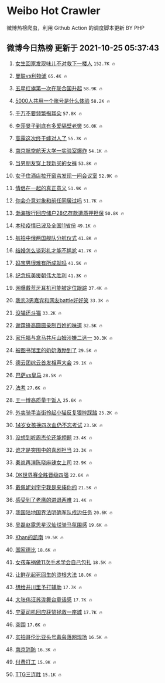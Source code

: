 # Weibo Hot Crawler 



微博热榜爬虫，利用 Github Action 的调度脚本更新 BY PHP 


## 微博今日热榜 更新于 2021-10-25 05:37:43 
1. [女生回家发现味儿不对救下一楼人](https://s.weibo.com/weibo?q=%23%E5%A5%B3%E7%94%9F%E5%9B%9E%E5%AE%B6%E5%8F%91%E7%8E%B0%E5%91%B3%E5%84%BF%E4%B8%8D%E5%AF%B9%E6%95%91%E4%B8%8B%E4%B8%80%E6%A5%BC%E4%BA%BA%23&Refer=top) `152.7K 🔥` 

1. [曼联vs利物浦](https://s.weibo.com/weibo?q=%23%E6%9B%BC%E8%81%94vs%E5%88%A9%E7%89%A9%E6%B5%A6%23&Refer=top) `65.4K 🔥` 

1. [五星红旗第一次在联合国升起](https://s.weibo.com/weibo?q=%23%E4%BA%94%E6%98%9F%E7%BA%A2%E6%97%97%E7%AC%AC%E4%B8%80%E6%AC%A1%E5%9C%A8%E8%81%94%E5%90%88%E5%9B%BD%E5%8D%87%E8%B5%B7%23&Refer=top) `58.9K 🔥` 

1. [5000人共用一个账号是什么体验](https://s.weibo.com/weibo?q=%235000%E4%BA%BA%E5%85%B1%E7%94%A8%E4%B8%80%E4%B8%AA%E8%B4%A6%E5%8F%B7%E6%98%AF%E4%BB%80%E4%B9%88%E4%BD%93%E9%AA%8C%23&Refer=top) `58.2K 🔥` 

1. [千万不要频繁掏耳朵](https://s.weibo.com/weibo?q=%23%E5%8D%83%E4%B8%87%E4%B8%8D%E8%A6%81%E9%A2%91%E7%B9%81%E6%8E%8F%E8%80%B3%E6%9C%B5%23&Refer=top) `57.8K 🔥` 

1. [李莎旻子到底有多爱隔壁老樊](https://s.weibo.com/weibo?q=%E6%9D%8E%E8%8E%8E%E6%97%BB%E5%AD%90%E5%88%B0%E5%BA%95%E6%9C%89%E5%A4%9A%E7%88%B1%E9%9A%94%E5%A3%81%E8%80%81%E6%A8%8A&Refer=top) `56.0K 🔥` 

1. [高露这次终于嫁对人了](https://s.weibo.com/weibo?q=%23%E9%AB%98%E9%9C%B2%E8%BF%99%E6%AC%A1%E7%BB%88%E4%BA%8E%E5%AB%81%E5%AF%B9%E4%BA%BA%E4%BA%86%23&Refer=top) `55.7K 🔥` 

1. [南京航空航天大学一实验室爆炸](https://s.weibo.com/weibo?q=%23%E5%8D%97%E4%BA%AC%E8%88%AA%E7%A9%BA%E8%88%AA%E5%A4%A9%E5%A4%A7%E5%AD%A6%E4%B8%80%E5%AE%9E%E9%AA%8C%E5%AE%A4%E7%88%86%E7%82%B8%23&Refer=top) `54.1K 🔥` 

1. [当男朋友穿上我新买的女裤](https://s.weibo.com/weibo?q=%23%E5%BD%93%E7%94%B7%E6%9C%8B%E5%8F%8B%E7%A9%BF%E4%B8%8A%E6%88%91%E6%96%B0%E4%B9%B0%E7%9A%84%E5%A5%B3%E8%A3%A4%23&Refer=top) `53.8K 🔥` 

1. [女子住酒店拉开窗帘发现一间会议室](https://s.weibo.com/weibo?q=%23%E5%A5%B3%E5%AD%90%E4%BD%8F%E9%85%92%E5%BA%97%E6%8B%89%E5%BC%80%E7%AA%97%E5%B8%98%E5%8F%91%E7%8E%B0%E4%B8%80%E9%97%B4%E4%BC%9A%E8%AE%AE%E5%AE%A4%23&Refer=top) `52.9K 🔥` 

1. [情侣在一起的真正意义](https://s.weibo.com/weibo?q=%23%E6%83%85%E4%BE%A3%E5%9C%A8%E4%B8%80%E8%B5%B7%E7%9A%84%E7%9C%9F%E6%AD%A3%E6%84%8F%E4%B9%89%23&Refer=top) `51.9K 🔥` 

1. [你会介意对象和前任同居过吗](https://s.weibo.com/weibo?q=%23%E4%BD%A0%E4%BC%9A%E4%BB%8B%E6%84%8F%E5%AF%B9%E8%B1%A1%E5%92%8C%E5%89%8D%E4%BB%BB%E5%90%8C%E5%B1%85%E8%BF%87%E5%90%97%23&Refer=top) `51.7K 🔥` 

1. [渤海银行回应储户28亿存款遭质押担保](https://s.weibo.com/weibo?q=%23%E6%B8%A4%E6%B5%B7%E9%93%B6%E8%A1%8C%E5%9B%9E%E5%BA%94%E5%82%A8%E6%88%B728%E4%BA%BF%E5%AD%98%E6%AC%BE%E9%81%AD%E8%B4%A8%E6%8A%BC%E6%8B%85%E4%BF%9D%23&Refer=top) `50.8K 🔥` 

1. [本轮疫情已波及全国11省份](https://s.weibo.com/weibo?q=%23%E6%9C%AC%E8%BD%AE%E7%96%AB%E6%83%85%E5%B7%B2%E6%B3%A2%E5%8F%8A%E5%85%A8%E5%9B%BD11%E7%9C%81%E4%BB%BD%23&Refer=top) `49.1K 🔥` 

1. [航拍中俄两国舰队分航仪式](https://s.weibo.com/weibo?q=%23%E8%88%AA%E6%8B%8D%E4%B8%AD%E4%BF%84%E4%B8%A4%E5%9B%BD%E8%88%B0%E9%98%9F%E5%88%86%E8%88%AA%E4%BB%AA%E5%BC%8F%23&Refer=top) `41.8K 🔥` 

1. [结婚怎么谈彩礼才能不尴尬](https://s.weibo.com/weibo?q=%23%E7%BB%93%E5%A9%9A%E6%80%8E%E4%B9%88%E8%B0%88%E5%BD%A9%E7%A4%BC%E6%89%8D%E8%83%BD%E4%B8%8D%E5%B0%B4%E5%B0%AC%23&Refer=top) `41.7K 🔥` 

1. [妈宝男很难有所成就吗](https://s.weibo.com/weibo?q=%23%E5%A6%88%E5%AE%9D%E7%94%B7%E5%BE%88%E9%9A%BE%E6%9C%89%E6%89%80%E6%88%90%E5%B0%B1%E5%90%97%23&Refer=top) `41.5K 🔥` 

1. [纪念抗美援朝伟大胜利](https://s.weibo.com/weibo?q=%23%E7%BA%AA%E5%BF%B5%E6%8A%97%E7%BE%8E%E6%8F%B4%E6%9C%9D%E4%BC%9F%E5%A4%A7%E8%83%9C%E5%88%A9%23&Refer=top) `41.3K 🔥` 

1. [网曝戴蓝牙耳机可能被定位跟踪](https://s.weibo.com/weibo?q=%23%E7%BD%91%E6%9B%9D%E6%88%B4%E8%93%9D%E7%89%99%E8%80%B3%E6%9C%BA%E5%8F%AF%E8%83%BD%E8%A2%AB%E5%AE%9A%E4%BD%8D%E8%B7%9F%E8%B8%AA%23&Refer=top) `37.4K 🔥` 

1. [我恋3男嘉宾和网友battle好好笑](https://s.weibo.com/weibo?q=%23%E6%88%91%E6%81%8B3%E7%94%B7%E5%98%89%E5%AE%BE%E5%92%8C%E7%BD%91%E5%8F%8Bbattle%E5%A5%BD%E5%A5%BD%E7%AC%91%23&Refer=top) `33.3K 🔥` 

1. [没猫还斗猫](https://s.weibo.com/weibo?q=%23%E6%B2%A1%E7%8C%AB%E8%BF%98%E6%96%97%E7%8C%AB%23&Refer=top) `33.2K 🔥` 

1. [谢霆锋高圆圆录制百姓的味道](https://s.weibo.com/weibo?q=%23%E8%B0%A2%E9%9C%86%E9%94%8B%E9%AB%98%E5%9C%86%E5%9C%86%E5%BD%95%E5%88%B6%E7%99%BE%E5%A7%93%E7%9A%84%E5%91%B3%E9%81%93%23&Refer=top) `32.5K 🔥` 

1. [家乐福与盒马共斥山姆涉嫌二选一](https://s.weibo.com/weibo?q=%23%E5%AE%B6%E4%B9%90%E7%A6%8F%E4%B8%8E%E7%9B%92%E9%A9%AC%E5%85%B1%E6%96%A5%E5%B1%B1%E5%A7%86%E6%B6%89%E5%AB%8C%E4%BA%8C%E9%80%89%E4%B8%80%23&Refer=top) `30.3K 🔥` 

1. [被图书馆里的奶奶激励到了](https://s.weibo.com/weibo?q=%23%E8%A2%AB%E5%9B%BE%E4%B9%A6%E9%A6%86%E9%87%8C%E7%9A%84%E5%A5%B6%E5%A5%B6%E6%BF%80%E5%8A%B1%E5%88%B0%E4%BA%86%23&Refer=top) `29.5K 🔥` 

1. [德云团综云首发相声大会](https://s.weibo.com/weibo?q=%23%E5%BE%B7%E4%BA%91%E5%9B%A2%E7%BB%BC%E4%BA%91%E9%A6%96%E5%8F%91%E7%9B%B8%E5%A3%B0%E5%A4%A7%E4%BC%9A%23&Refer=top) `29.1K 🔥` 

1. [巴萨vs皇马](https://s.weibo.com/weibo?q=%23%E5%B7%B4%E8%90%A8vs%E7%9A%87%E9%A9%AC%23&Refer=top) `28.5K 🔥` 

1. [法考](https://s.weibo.com/weibo?q=%23%E6%B3%95%E8%80%83%23&Refer=top) `27.6K 🔥` 

1. [王一博高质量干饭人](https://s.weibo.com/weibo?q=%23%E7%8E%8B%E4%B8%80%E5%8D%9A%E9%AB%98%E8%B4%A8%E9%87%8F%E5%B9%B2%E9%A5%AD%E4%BA%BA%23&Refer=top) `25.6K 🔥` 

1. [外卖骑手当街拎起小猫反复狠摔踩踏](https://s.weibo.com/weibo?q=%23%E5%A4%96%E5%8D%96%E9%AA%91%E6%89%8B%E5%BD%93%E8%A1%97%E6%8B%8E%E8%B5%B7%E5%B0%8F%E7%8C%AB%E5%8F%8D%E5%A4%8D%E7%8B%A0%E6%91%94%E8%B8%A9%E8%B8%8F%23&Refer=top) `25.2K 🔥` 

1. [14岁女孩换四次血仍不忘考试](https://s.weibo.com/weibo?q=%2314%E5%B2%81%E5%A5%B3%E5%AD%A9%E6%8D%A2%E5%9B%9B%E6%AC%A1%E8%A1%80%E4%BB%8D%E4%B8%8D%E5%BF%98%E8%80%83%E8%AF%95%23&Refer=top) `23.5K 🔥` 

1. [没想到听周杰伦还能押题](https://s.weibo.com/weibo?q=%23%E6%B2%A1%E6%83%B3%E5%88%B0%E5%90%AC%E5%91%A8%E6%9D%B0%E4%BC%A6%E8%BF%98%E8%83%BD%E6%8A%BC%E9%A2%98%23&Refer=top) `23.4K 🔥` 

1. [谁才是突围中的喜剧担当](https://s.weibo.com/weibo?q=%23%E8%B0%81%E6%89%8D%E6%98%AF%E7%AA%81%E5%9B%B4%E4%B8%AD%E7%9A%84%E5%96%9C%E5%89%A7%E6%8B%85%E5%BD%93%23&Refer=top) `23.3K 🔥` 

1. [秦岚再演陈晓麻辣女上司](https://s.weibo.com/weibo?q=%23%E7%A7%A6%E5%B2%9A%E5%86%8D%E6%BC%94%E9%99%88%E6%99%93%E9%BA%BB%E8%BE%A3%E5%A5%B3%E4%B8%8A%E5%8F%B8%23&Refer=top) `22.9K 🔥` 

1. [DK世界赛全胜晋级四强](https://s.weibo.com/weibo?q=%23DK%E4%B8%96%E7%95%8C%E8%B5%9B%E5%85%A8%E8%83%9C%E6%99%8B%E7%BA%A7%E5%9B%9B%E5%BC%BA%23&Refer=top) `22.6K 🔥` 

1. [戴佩妮刘宇宁我是来揍你的](https://s.weibo.com/weibo?q=%23%E6%88%B4%E4%BD%A9%E5%A6%AE%E5%88%98%E5%AE%87%E5%AE%81%E6%88%91%E6%98%AF%E6%9D%A5%E6%8F%8D%E4%BD%A0%E7%9A%84%23&Refer=top) `21.5K 🔥` 

1. [感受到了老鹰的进退两难](https://s.weibo.com/weibo?q=%23%E6%84%9F%E5%8F%97%E5%88%B0%E4%BA%86%E8%80%81%E9%B9%B0%E7%9A%84%E8%BF%9B%E9%80%80%E4%B8%A4%E9%9A%BE%23&Refer=top) `21.4K 🔥` 

1. [我国陆地国界法明确军队戍边任务](https://s.weibo.com/weibo?q=%23%E6%88%91%E5%9B%BD%E9%99%86%E5%9C%B0%E5%9B%BD%E7%95%8C%E6%B3%95%E6%98%8E%E7%A1%AE%E5%86%9B%E9%98%9F%E6%88%8D%E8%BE%B9%E4%BB%BB%E5%8A%A1%23&Refer=top) `20.6K 🔥` 

1. [吴磊赵露思星汉灿烂骑马氛围感](https://s.weibo.com/weibo?q=%23%E5%90%B4%E7%A3%8A%E8%B5%B5%E9%9C%B2%E6%80%9D%E6%98%9F%E6%B1%89%E7%81%BF%E7%83%82%E9%AA%91%E9%A9%AC%E6%B0%9B%E5%9B%B4%E6%84%9F%23&Refer=top) `19.6K 🔥` 

1. [Khan的凯南](https://s.weibo.com/weibo?q=%23Khan%E7%9A%84%E5%87%AF%E5%8D%97%23&Refer=top) `19.5K 🔥` 

1. [国家德比](https://s.weibo.com/weibo?q=%23%E5%9B%BD%E5%AE%B6%E5%BE%B7%E6%AF%94%23&Refer=top) `18.6K 🔥` 

1. [女孩车祸做11次手术学会自己包扎](https://s.weibo.com/weibo?q=%23%E5%A5%B3%E5%AD%A9%E8%BD%A6%E7%A5%B8%E5%81%9A11%E6%AC%A1%E6%89%8B%E6%9C%AF%E5%AD%A6%E4%BC%9A%E8%87%AA%E5%B7%B1%E5%8C%85%E6%89%8E%23&Refer=top) `18.5K 🔥` 

1. [让鲜花起死回生的烫根大法](https://s.weibo.com/weibo?q=%23%E8%AE%A9%E9%B2%9C%E8%8A%B1%E8%B5%B7%E6%AD%BB%E5%9B%9E%E7%94%9F%E7%9A%84%E7%83%AB%E6%A0%B9%E5%A4%A7%E6%B3%95%23&Refer=top) `18.0K 🔥` 

1. [想给井川里予打辅助](https://s.weibo.com/weibo?q=%23%E6%83%B3%E7%BB%99%E4%BA%95%E5%B7%9D%E9%87%8C%E4%BA%88%E6%89%93%E8%BE%85%E5%8A%A9%23&Refer=top) `17.7K 🔥` 

1. [大张伟汪苏泷舞台童话感](https://s.weibo.com/weibo?q=%23%E5%A4%A7%E5%BC%A0%E4%BC%9F%E6%B1%AA%E8%8B%8F%E6%B3%B7%E8%88%9E%E5%8F%B0%E7%AB%A5%E8%AF%9D%E6%84%9F%23&Refer=top) `17.7K 🔥` 

1. [宁夏司机回应获赞拯救一座城](https://s.weibo.com/weibo?q=%23%E5%AE%81%E5%A4%8F%E5%8F%B8%E6%9C%BA%E5%9B%9E%E5%BA%94%E8%8E%B7%E8%B5%9E%E6%8B%AF%E6%95%91%E4%B8%80%E5%BA%A7%E5%9F%8E%23&Refer=top) `17.7K 🔥` 

1. [突围](https://s.weibo.com/weibo?q=%23%E7%AA%81%E5%9B%B4%23&Refer=top) `17.6K 🔥` 

1. [实拍哥伦比亚头号毒枭落网现场](https://s.weibo.com/weibo?q=%23%E5%AE%9E%E6%8B%8D%E5%93%A5%E4%BC%A6%E6%AF%94%E4%BA%9A%E5%A4%B4%E5%8F%B7%E6%AF%92%E6%9E%AD%E8%90%BD%E7%BD%91%E7%8E%B0%E5%9C%BA%23&Refer=top) `16.5K 🔥` 

1. [南京消防](https://s.weibo.com/weibo?q=%E5%8D%97%E4%BA%AC%E6%B6%88%E9%98%B2&Refer=top) `16.3K 🔥` 

1. [付费打工](https://s.weibo.com/weibo?q=%23%E4%BB%98%E8%B4%B9%E6%89%93%E5%B7%A5%23&Refer=top) `15.9K 🔥` 

1. [TTG三连胜](https://s.weibo.com/weibo?q=%23TTG%E4%B8%89%E8%BF%9E%E8%83%9C%23&Refer=top) `15.1K 🔥` 

